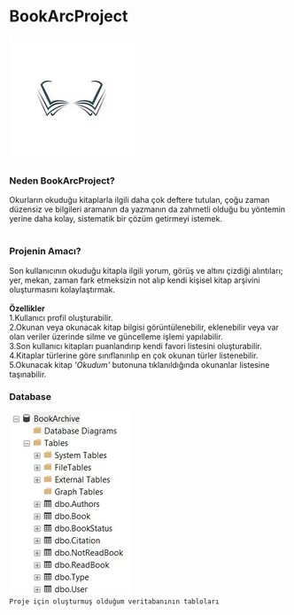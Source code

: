 # BookArcProject

![Logo resmi](https://github.com/molyeriim/BookArcProject/blob/master/Ba%C5%9Fl%C4%B1ks%C4%B1z.jpg?raw=true)
### Neden BookArcProject?
Okurların okuduğu kitaplarla ilgili daha çok deftere tutulan, çoğu zaman düzensiz ve bilgileri aramanın da yazmanın da zahmetli olduğu bu yöntemin yerine daha kolay, sistematik bir çözüm getirmeyi istemek.
<br><br>
### Projenin Amacı?
Son kullanıcının okuduğu kitapla ilgili yorum, görüş ve altını çizdiği alıntıları; yer, mekan, zaman fark etmeksizin not alıp kendi kişisel kitap arşivini oluşturmasını kolaylaştırmak.
<br><br>
**Özellikler** <br>
1.Kullanıcı profil oluşturabilir.<br>
2.Okunan veya okunacak kitap bilgisi görüntülenebilir, eklenebilir veya var olan veriler üzerinde silme ve güncelleme işlemi yapılabilir.<br>
3.Son kullanıcı kitapları puanlandırıp kendi favori listesini oluşturabilir.<br>
4.Kitaplar türlerine göre sınıflanırılıp en çok okunan türler listenebilir.<br>
5.Okunacak kitap *'Okudum'* butonuna tıklanıldığında okunanlar listesine taşınabilir. <br>

### Database

![Tables's screenshot](https://github.com/molyeriim/BookArcProject/blob/master/Tables.jpeg?raw=true)<br>
`Proje için oluşturmuş olduğum veritabanının tabloları`
